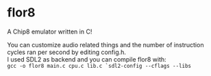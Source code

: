 # flor8
A Chip8 emulator written in C!

You can customize audio related things and the number of instruction cycles ran per second by editing config.h. <br/>
I used SDL2 as backend and you can compile flor8 with: <br/>
```gcc -o flor8 main.c cpu.c lib.c `sdl2-config --cflags --libs```
